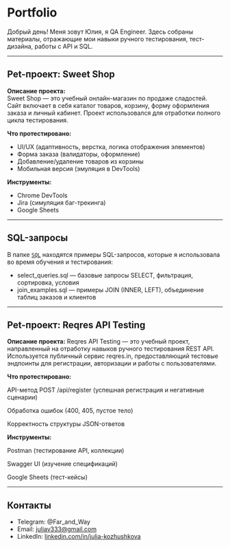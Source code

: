 # Portfolio
Добрый день! Меня зовут Юлия, я QA Engineer. Здесь собраны материалы, отражающие мои навыки ручного тестирования, тест-дизайна, работы с API и SQL.

---

## Pet-проект: Sweet Shop

**Описание проекта:**  
Sweet Shop — это учебный онлайн-магазин по продаже сладостей. Сайт включает в себя каталог товаров, корзину, форму оформления заказа и личный кабинет. Проект использовался для отработки полного цикла тестирования.

**Что протестировано:**
- UI/UX (адаптивность, верстка, логика отображения элементов)
- Форма заказа (валидаторы, оформление)
- Добавление/удаление товаров из корзины
- Мобильная версия (эмуляция в DevTools)

**Инструменты:**
- Chrome DevTools
- Jira (симуляция баг-трекинга)
- Google Sheets


---

## SQL-запросы

В папке [`SQL`](SQL/) находятся примеры SQL-запросов, которые я использовала во время обучения и тестирования:

- select_queries.sql — базовые запросы SELECT, фильтрация, сортировка, условия
- join_examples.sql — примеры JOIN (INNER, LEFT), объединение таблиц заказов и клиентов

---

## Pet-проект: Reqres API Testing

**Описание проекта:**
Reqres API Testing — это учебный проект, направленный на отработку навыков ручного тестирования REST API. Используется публичный сервис reqres.in, предоставляющий тестовые эндпоинты для регистрации, авторизации и работы с пользователями.

**Что протестировано:**

API-метод POST /api/register (успешная регистрация и негативные сценарии)

Обработка ошибок (400, 405, пустое тело)

Корректность структуры JSON-ответов

**Инструменты:**

Postman (тестирование API, коллекции)

Swagger UI (изучение спецификаций)

Google Sheets (тест-кейсы)


---

## Контакты

- Telegram: @Far_and_Way  
- Email: juliav333@gmail.com
- LinkedIn: [linkedin.com/in/julia-kozhushkova](https://www.linkedin.com/in/julia-kozhushkova/)
